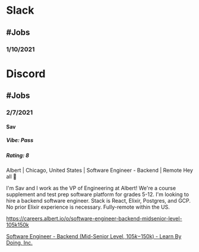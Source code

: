 # Slack

## #Jobs

### 1/10/2021

# Discord

## #Jobs

### 2/7/2021

#### Sav

##### Vibe: Pass

##### Rating: 8

Albert | Chicago, United States | Software Engineer - Backend | Remote
Hey all 👋

I'm Sav and I work as the VP of Engineering at Albert! We're a course supplement and test prep software platform for grades 5-12. I'm looking to hire a backend software engineer. Stack is React, Elixir, Postgres, and GCP. No prior Elixir experience is necessary. Fully-remote within the US.

https://careers.albert.io/o/software-engineer-backend-midsenior-level-105k150k

[Software Engineer - Backend (Mid-Senior Level, $105k-$150k) - Learn By Doing, Inc.](https://careers.albert.io/o/software-engineer-backend-midsenior-level-105k150k)
